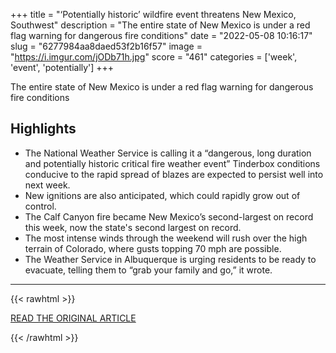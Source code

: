 +++
title = "‘Potentially historic’ wildfire event threatens New Mexico, Southwest"
description = "The entire state of New Mexico is under a red flag warning for dangerous fire conditions"
date = "2022-05-08 10:16:17"
slug = "6277984aa8daed53f2b16f57"
image = "https://i.imgur.com/jODb71h.jpg"
score = "461"
categories = ['week', 'event', 'potentially']
+++

The entire state of New Mexico is under a red flag warning for dangerous fire conditions

## Highlights

- The National Weather Service is calling it a “dangerous, long duration and potentially historic critical fire weather event” Tinderbox conditions conducive to the rapid spread of blazes are expected to persist well into next week.
- New ignitions are also anticipated, which could rapidly grow out of control.
- The Calf Canyon fire became New Mexico’s second-largest on record this week, now the state's second largest on record.
- The most intense winds through the weekend will rush over the high terrain of Colorado, where gusts topping 70 mph are possible.
- The Weather Service in Albuquerque is urging residents to be ready to evacuate, telling them to “grab your family and go,” it wrote.

---

{{< rawhtml >}}
  <p class="article-category">
    <a target="_blank" href="https://www.washingtonpost.com/weather/2022/05/07/wildfires-new-mexico-southwest-calfcanyon/">READ THE ORIGINAL ARTICLE</a>
  </p>
{{< /rawhtml >}}
